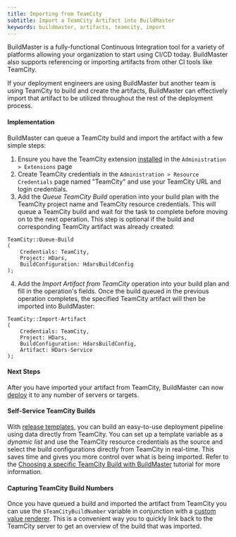 ```yaml
---
title: Importing from TeamCity
subtitle: Import a TeamCity Artifact into BuildMaster
keywords: buildmaster, artifacts, teamcity, import
---
```


BuildMaster is a fully-functional Continuous Integration tool for a variety of platforms allowing your organization to start using CI/CD today. BuildMaster also supports referencing or importing artifacts from other CI tools like TeamCity.  

If your deployment engineers are using BuildMaster but another team is using TeamCity to build and create the artifacts, BuildMaster can effectively import that artifact to be utilized throughout the rest of the deployment process. 

#### Implementation

BuildMaster can queue a TeamCity build and import the artifact with a few simple steps:

1. Ensure you have the TeamCity extension [installed](/den/inedox/teamcity) in the `Administration > Extensions` page
2. Create TeamCity credentials in the `Administration > Resource Credentials` page named "TeamCity" and use your TeamCity URL and login credentials.
3. Add the _Queue TeamCity Build_ operation into your build plan with the TeamCity project name and TeamCity resource credentials. This will queue a TeamCity build and wait for the task to complete before moving on to the next operation. This step is optional if the build and corresponding TeamCity artifact was already created:
```
TeamCity::Queue-Build
(
    Credentials: TeamCity,
    Project: HDars,
    BuildConfiguration: HdarsBuildConfig
);
```
4. Add the _Import Artifact from TeamCity_ operation into your build plan and fill in the operation's fields. Once the build queued in the previous operation completes, the specified TeamCity artifact will then be imported into BuildMaster:
```
TeamCity::Import-Artifact
(
    Credentials: TeamCity,
    Project: HDars,
    BuildConfiguration: HdarsBuildConfig,
    Artifact: HDars-Service
);
```

#### Next Steps
After you have imported your artifact from TeamCity, BuildMaster can now [deploy](/support/documentation/buildmaster/reference/operations/artifacts/deploy-artifact) it to any number of servers or targets. 

#### Self-Service TeamCity Builds

With [release templates](/support/documentation/buildmaster/releases/templates), you can build an easy-to-use deployment pipeline using data directly from TeamCity. You can set up a template variable as a _dynamic list_ and use the TeamCity resource credentials as the source and select the build configurations directly from TeamCity in real-time. This saves time and gives you more control over what is being imported. Refer to the [Choosing a specific TeamCity Build with BuildMaster](/support/tutorials/buildmaster/teamcity/choosing-specific-artifact-from-teamcity) tutorial for more information. 

#### Capturing TeamCity Build Numbers

Once you have queued a build and imported the artifact from TeamCity you can use the `$TeamCityBuildNumber` variable in conjunction with a [custom value renderer](/support/documentation/buildmaster/administration/value-renderers). This is a convenient way you to quickly link back to the TeamCity server to get an overview of the build that was imported. 
